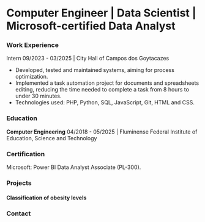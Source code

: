 # Computer Engineer | Data Scientist | Microsoft-certified Data Analyst

### Work Experience

Intern
09/2023 - 03/2025 | City Hall of Campos dos Goytacazes
- Developed, tested and maintained systems, aiming for process optimization.
- Implemented a task automation project for documents and spreadsheets editing, reducing the time needed to complete a task from 8 hours to under 30 minutes.
- Technologies used: PHP, Python, SQL, JavaScript, Git, HTML and CSS.

### Education

**Computer Engineering**
04/2018 - 05/2025 | Fluminense Federal Institute of Education, Science and Technology

### Certification

Microsoft: Power BI Data Analyst Associate (PL-300).

### Projects

#### Classification of obesity levels

### Contact
